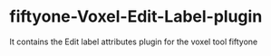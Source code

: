 # fiftyone-Voxel-Edit-Label-plugin
It contains the Edit label attributes plugin for the voxel tool fiftyone
